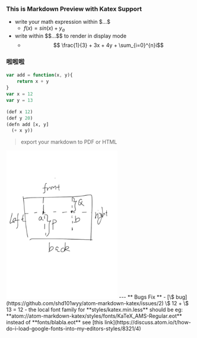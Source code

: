 ### This is Markdown Preview with Katex Support
- write your math expression within $\$...\$$
    - $f(x) = sin(x) + y_a$
- write within $\$\$...\$\$$ to render in display mode
    - $$ \frac{1}{3} + 3x + 4y + \sum_{i=0}^{n}i$$

### 啦啦啦
```javascript
var add = function(x, y){
    return x + y
}
var x = 12
var y = 13
```
```lisp
(def x 12)
(def y 20)
(defn add [x, y]
  (+ x y))
```

> export your markdown to PDF or HTML

<img src="./1.pic.jpg" height=400>
---
** Bugs Fix **  
- [\$ bug](https://github.com/shd101wyy/atom-markdown-katex/issues/2)  
  \$ 12 + \$ 13 = 12
- the local font family for **styles/katex.min.less** should be eg: **atom://atom-markdown-katex/styles/fonts/KaTeX_AMS-Regular.eot** instead of **fonts/blabla.eot**   
see [this link](https://discuss.atom.io/t/how-do-i-load-google-fonts-into-my-editors-styles/8321/4)
